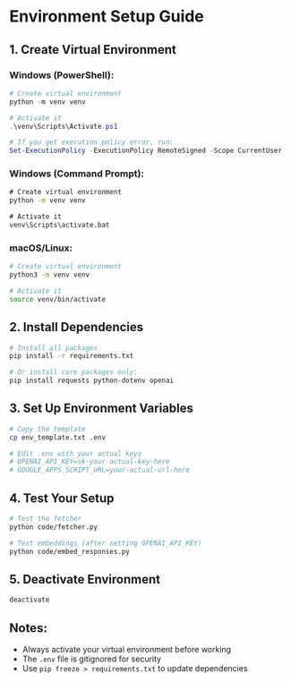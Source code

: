 # Environment Setup Guide

## 1. Create Virtual Environment

### Windows (PowerShell):
```powershell
# Create virtual environment
python -m venv venv

# Activate it
.\venv\Scripts\Activate.ps1

# If you get execution policy error, run:
Set-ExecutionPolicy -ExecutionPolicy RemoteSigned -Scope CurrentUser
```

### Windows (Command Prompt):
```cmd
# Create virtual environment
python -m venv venv

# Activate it
venv\Scripts\activate.bat
```

### macOS/Linux:
```bash
# Create virtual environment
python3 -m venv venv

# Activate it
source venv/bin/activate
```

## 2. Install Dependencies

```bash
# Install all packages
pip install -r requirements.txt

# Or install core packages only:
pip install requests python-dotenv openai
```

## 3. Set Up Environment Variables

```bash
# Copy the template
cp env_template.txt .env

# Edit .env with your actual keys
# OPENAI_API_KEY=sk-your-actual-key-here
# GOOGLE_APPS_SCRIPT_URL=your-actual-url-here
```

## 4. Test Your Setup

```bash
# Test the fetcher
python code/fetcher.py

# Test embeddings (after setting OPENAI_API_KEY)
python code/embed_responses.py
```

## 5. Deactivate Environment

```bash
deactivate
```

## Notes:
- Always activate your virtual environment before working
- The `.env` file is gitignored for security
- Use `pip freeze > requirements.txt` to update dependencies
